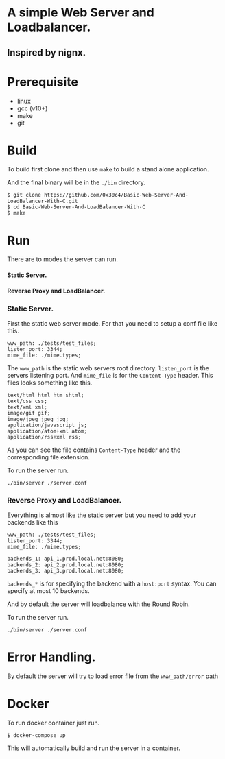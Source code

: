 # A simple Web Server and Loadbalancer.
## Inspired by nignx.

# Prerequisite

* linux
* gcc (v10+)
* make
* git

# Build 

To build first clone and then use ```make``` to build a stand alone application.

And the final binary will be in the ```./bin``` directory.

```
$ git clone https://github.com/0x30c4/Basic-Web-Server-And-LoadBalancer-With-C.git 
$ cd Basic-Web-Server-And-LoadBalancer-With-C
$ make
```

# Run

There are to modes the server can run. 

#### Static Server.
#### Reverse Proxy and LoadBalancer.

### Static Server.
First the static web server mode. For that you need to setup a conf file like this.

```
www_path: ./tests/test_files;
listen_port: 3344;
mime_file: ./mime.types;
```

The ```www_path``` is the static web servers root directory.
```listen_port``` is the servers listening port.
And ```mime_file``` is for the ```Content-Type``` header. This files looks something like this.

```
text/html html htm shtml;
text/css css;
text/xml xml;
image/gif gif;
image/jpeg jpeg jpg;
application/javascript js;
application/atom+xml atom;
application/rss+xml rss;
```
As you can see the file contains ```Content-Type``` header and the corresponding file extension.

To run the server run.

```
./bin/server ./server.conf
```

### Reverse Proxy and LoadBalancer.

Everything is almost like the static server but you need to add your backends like this

```
www_path: ./tests/test_files;
listen_port: 3344;
mime_file: ./mime.types;

backends_1: api_1.prod.local.net:8080;
backends_2: api_2.prod.local.net:8080;
backends_3: api_3.prod.local.net:8080;
```

```backends_*``` is for specifying the backend with a ```host:port``` syntax.
You can specify at most 10 backends.

And by default the server will loadbalance with the Round Robin.

To run the server run.

```
./bin/server ./server.conf
```

# Error Handling.
By default the server will try to load error file from the ```www_path/error``` path


# Docker

To run docker container just run.
```
$ docker-compose up
```
This will automatically build and run the server in a container.
